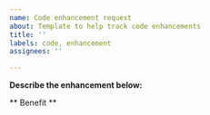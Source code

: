 ```yaml
---
name: Code enhancement request
about: Template to help track code enhancements
title: ''
labels: code, enhancement
assignees: ''

---
```


**Describe the enhancement below:**

** Benefit **
